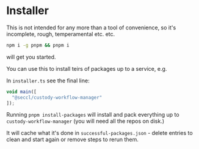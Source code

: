 # Installer

This is not intended for any more than a tool of convenience, so it's incomplete, rough, temperamental etc. etc.

```sh
npm i -g pnpm && pnpm i
```

will get you started.

You can use this to install teirs of packages up to a service, e.g.

In `installer.ts` see the final line:

```ts
void main([
  "@seccl/custody-workflow-manager"
]);
```

Running `pnpm install-packages` will install and pack everything up to `custody-workflow-manager` (you will need all the repos on disk.)

It will cache what it's done in `successful-packages.json` - delete entries to clean and start again or remove steps to rerun them.
